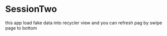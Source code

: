 # SessionTwo
this app load fake data into recycler view and you can refresh pag by swipe page to bottom
